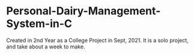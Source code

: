 # Personal-Dairy-Management-System-in-C
Created in 2nd Year as a College Project in Sept, 2021.
It is a solo project, and take about a week to make.
